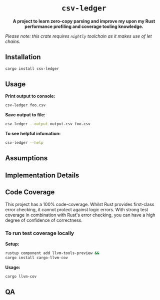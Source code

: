 <div align="center">
  <h1><code>csv-ledger</code></h1>
  <strong>
    A project to learn zero-copy parsing and improve my upon my Rust performance profiling and coverage tooling knowledge.
  </strong>
</div>

*Please note: this crate requires `nightly` toolchain as it makes use of let chains.*

## Installation

```sh
cargo install csv-ledger
```

## Usage

**Print output to console:**

```sh
csv-ledger foo.csv
```

**Save output to file:**
```sh
csv-ledger --output output.csv foo.csv
```

**To see helpful infomation:**

```sh
csv-ledger --help
```

## Assumptions


## Implementation Details



## Code Coverage

This project has a 100% code-coverage. Whilst Rust provides first-class error checking, it cannot protect against logic errors. With strong test coverage in combination with Rust's error checking, you can have a high degree of confidence of correctness.

### To run test coverage locally

**Setup:**

```sh
rustup component add llvm-tools-preview &&
cargo install cargo-llvm-cov
```

**Usage:**

```sh
cargo llvm-cov
```

## QA


